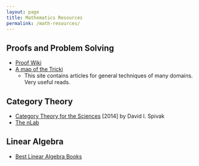 ```yaml
---
layout: page
title: Mathematics Resources
permalink: /math-resources/
---
```


## Proofs and Problem Solving

* [Proof Wiki](https://proofwiki.org/)
* [A map of the Tricki](http://www.tricki.org/tricki/map)
   * This site contains articles for general techniques of many domains. Very useful reads.

## Category Theory

* [Category Theory for the Sciences](http://category-theory.mitpress.mit.edu/index.html) [2014] by David I. Spivak
* [The nLab](https://ncatlab.org/nlab/show/HomePage)

## Linear Algebra

* [Best Linear Algebra Books](https://begriffs.com/posts/2016-07-24-best-linear-algebra-books.html)